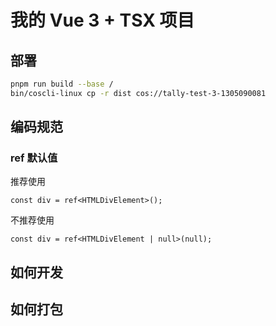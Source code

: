 # 我的 Vue 3 + TSX 项目

## 部署

```bash
pnpm run build --base /
bin/coscli-linux cp -r dist cos://tally-test-3-1305090081
```

## 编码规范

### ref 默认值

推荐使用

```tsx
const div = ref<HTMLDivElement>();
```

不推荐使用

```tsx
const div = ref<HTMLDivElement | null>(null);
```

## 如何开发

## 如何打包
